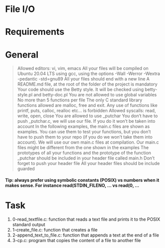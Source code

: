 # File I/O

# Requirements

# General

> Allowed editors: vi, vim, emacs
> All your files will be compiled on Ubuntu 20.04 LTS using gcc, using the options -Wall -Werror -Wextra -pedantic -std=gnu89
> All your files should end with a new line
> A README.md file, at the root of the folder of the project is mandatory
> Your code should use the Betty style. It will be checked using betty-style.pl and betty-doc.pl
> You are not allowed to use global variables
> No more than 5 functions per file
> The only C standard library functions allowed are malloc, free and exit. Any use of functions like printf, puts, calloc, realloc etc… is forbidden
> Allowed syscalls: read, write, open, close
> You are allowed to use _putchar
> You don’t have to push _putchar.c, we will use our file. If you do it won’t be taken into account
> In the following examples, the main.c files are shown as examples. You can use them to test your functions, but you don’t have to push them to your repo (if you do we won’t take them into account). We will use our own main.c files at compilation. Our main.c files might be different from the one shown in the examples
> The prototypes of all your functions and the prototype of the function _putchar should be included in your header file called main.h
> Don’t forget to push your header file
> All your header files should be include guarded

#### Tip: always prefer using symbolic constants (POSIX) vs numbers when it makes sense. For instance read(STDIN_FILENO, ... vs read(0, ...

# Task

1. 0-read_textfile.c: function that reads a text file and prints it to the POSIX standard output
2. 1-create_file.c: function that creates a file
3. 2-append_text_to_file.c: function that appends a text at the end of a file
4. 3-cp.c: program that copies the content of a file to another file
